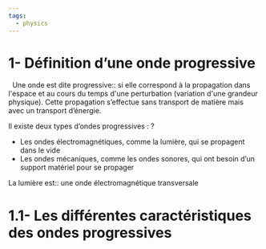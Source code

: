 ```yaml
---
tags:
  - physics
---
```

# 1- Définition d’une onde progressive
 
Une onde est dite progressive:: si elle correspond à la propagation dans l'espace et au cours du temps d'une perturbation (variation d'une grandeur physique). Cette propagation s’effectue sans transport de matière mais avec un transport d’énergie.

Il existe deux types d’ondes progressives :
?
- Les ondes électromagnétiques, comme la lumière, qui se propagent dans le vide
- Les ondes mécaniques, comme les ondes sonores, qui ont besoin d’un support matériel pour se propager

La lumière est:: une onde électromagnétique transversale

# 1.1- Les différentes caractéristiques des ondes progressives
